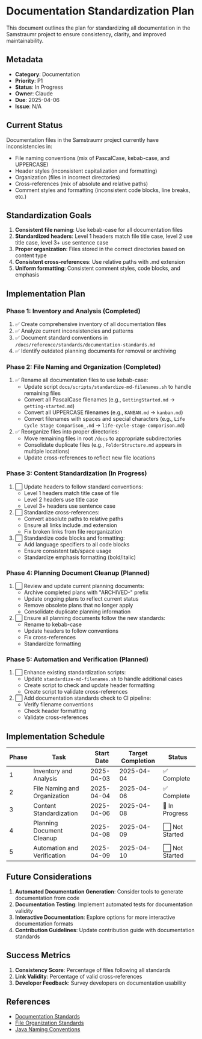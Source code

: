 <!--
Copyright (c) 2025 Eric C. Mumford (@heymumford)

This software was developed with analytical assistance from AI tools 
including Claude 3.7 Sonnet, Claude Code, and Google Gemini Deep Research,
which were used as paid services. All intellectual property rights 
remain exclusively with the copyright holder listed above.

Licensed under the Mozilla Public License 2.0
-->


# Documentation Standardization Plan

This document outlines the plan for standardizing all documentation in the Samstraumr project to ensure consistency, clarity, and improved maintainability.

## Metadata

- **Category**: Documentation
- **Priority**: P1
- **Status**: In Progress
- **Owner**: Claude
- **Due**: 2025-04-06
- **Issue**: N/A

## Current Status

Documentation files in the Samstraumr project currently have inconsistencies in:
- File naming conventions (mix of PascalCase, kebab-case, and UPPERCASE)
- Header styles (inconsistent capitalization and formatting)
- Organization (files in incorrect directories)
- Cross-references (mix of absolute and relative paths)
- Comment styles and formatting (inconsistent code blocks, line breaks, etc.)

## Standardization Goals

1. **Consistent file naming**: Use kebab-case for all documentation files
2. **Standardized headers**: Level 1 headers match file title case, level 2 use title case, level 3+ use sentence case
3. **Proper organization**: Files stored in the correct directories based on content type
4. **Consistent cross-references**: Use relative paths with .md extension
5. **Uniform formatting**: Consistent comment styles, code blocks, and emphasis

## Implementation Plan

### Phase 1: Inventory and Analysis (Completed)

1. ✅ Create comprehensive inventory of all documentation files
2. ✅ Analyze current inconsistencies and patterns
3. ✅ Document standard conventions in `/docs/reference/standards/documentation-standards.md`
4. ✅ Identify outdated planning documents for removal or archiving

### Phase 2: File Naming and Organization (Completed)

1. ✅ Rename all documentation files to use kebab-case:
   - Update script `docs/scripts/standardize-md-filenames.sh` to handle remaining files
   - Convert all PascalCase filenames (e.g., `GettingStarted.md` → `getting-started.md`)
   - Convert all UPPERCASE filenames (e.g., `KANBAN.md` → `kanban.md`)
   - Convert filenames with spaces and special characters (e.g., `Life Cycle Stage Comparison_.md` → `life-cycle-stage-comparison.md`)
2. ✅ Reorganize files into proper directories:
   - Move remaining files in root `/docs` to appropriate subdirectories
   - Consolidate duplicate files (e.g., `FolderStructure.md` appears in multiple locations)
   - Update cross-references to reflect new file locations

### Phase 3: Content Standardization (In Progress)

1. ⬜ Update headers to follow standard conventions:
   - Level 1 headers match title case of file
   - Level 2 headers use title case
   - Level 3+ headers use sentence case
2. ⬜ Standardize cross-references:
   - Convert absolute paths to relative paths
   - Ensure all links include .md extension
   - Fix broken links from file reorganization
3. ⬜ Standardize code blocks and formatting:
   - Add language specifiers to all code blocks
   - Ensure consistent tab/space usage
   - Standardize emphasis formatting (bold/italic)

### Phase 4: Planning Document Cleanup (Planned)

1. ⬜ Review and update current planning documents:
   - Archive completed plans with "ARCHIVED-" prefix
   - Update ongoing plans to reflect current status
   - Remove obsolete plans that no longer apply
   - Consolidate duplicate planning information
2. ⬜ Ensure all planning documents follow the new standards:
   - Rename to kebab-case
   - Update headers to follow conventions
   - Fix cross-references
   - Standardize formatting

### Phase 5: Automation and Verification (Planned)

1. ⬜ Enhance existing standardization scripts:
   - Update `standardize-md-filenames.sh` to handle additional cases
   - Create script to check and update header formatting
   - Create script to validate cross-references
2. ⬜ Add documentation standards check to CI pipeline:
   - Verify filename conventions
   - Check header formatting
   - Validate cross-references

## Implementation Schedule

| Phase |             Task             | Start Date | Target Completion |     Status     |
|-------|------------------------------|------------|-------------------|----------------|
| 1     | Inventory and Analysis       | 2025-04-03 | 2025-04-04        | ✅ Complete     |
| 2     | File Naming and Organization | 2025-04-04 | 2025-04-06        | ✅ Complete     |
| 3     | Content Standardization      | 2025-04-06 | 2025-04-08        | 🔄 In Progress |
| 4     | Planning Document Cleanup    | 2025-04-08 | 2025-04-09        | ⬜ Not Started  |
| 5     | Automation and Verification  | 2025-04-09 | 2025-04-10        | ⬜ Not Started  |

## Future Considerations

1. **Automated Documentation Generation**: Consider tools to generate documentation from code
2. **Documentation Testing**: Implement automated tests for documentation validity
3. **Interactive Documentation**: Explore options for more interactive documentation formats
4. **Contribution Guidelines**: Update contribution guide with documentation standards

## Success Metrics

1. **Consistency Score**: Percentage of files following all standards
2. **Link Validity**: Percentage of valid cross-references
3. **Developer Feedback**: Survey developers on documentation usability

## References

- [Documentation Standards](../../reference/standards/documentation-standards.md)
- [File Organization Standards](../../reference/standards/file-organization.md)
- [Java Naming Conventions](../../reference/standards/java-naming-standards.md)
